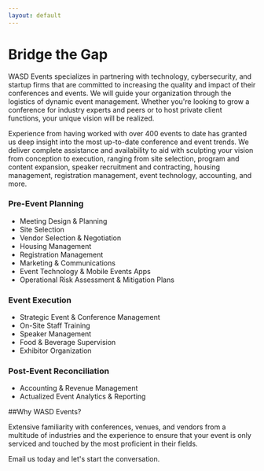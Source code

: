 ```yaml
---
layout: default
---
```


# Bridge the Gap

WASD Events specializes in partnering with technology, cybersecurity, and startup firms that are committed to increasing the quality and impact of their conferences and events. We will guide your organization through the logistics of dynamic event management. Whether you're looking to grow a conference for industry experts and peers or to host private client functions, your unique vision will be realized.

Experience from having worked with over 400 events to date has granted us deep insight into the most up-to-date conference and event trends. We deliver complete assistance and availability to aid with sculpting your vision from conception to execution, ranging from site selection, program and content expansion, speaker recruitment and contracting, housing management, registration management, event technology, accounting, and more.

### Pre-Event Planning
* Meeting Design & Planning
* Site Selection
* Vendor Selection & Negotiation
* Housing Management
* Registration Management
* Marketing & Communications
* Event Technology & Mobile Events Apps
* Operational Risk Assessment & Mitigation Plans

### Event Execution
* Strategic Event & Conference Management
* On-Site Staff Training
* Speaker Management
* Food & Beverage Supervision
* Exhibitor Organization

### Post-Event Reconciliation
* Accounting & Revenue Management
* Actualized Event Analytics & Reporting

##Why WASD Events?

Extensive familiarity with conferences, venues, and vendors from a multitude of industries and the experience to ensure that your event is only serviced and touched by the most proficient in their fields.

Email us today and let's start the conversation.
